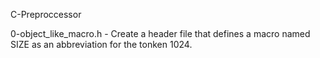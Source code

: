 C-Preproccessor

0-object_like_macro.h - Create a header file that defines a macro named SIZE as an abbreviation for the tonken 1024.


